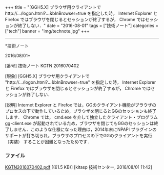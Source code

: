 ﻿+++
title = "[GGH5.X] ブラウザ用クライアントで http://.../logon.html?...&bInBrowser=true を指定した時， Internet Explorer と Firefox ではブラウザを閉じるとセッションが終了するが， Chrome ではセッションが終了しない．"
date = "2016-08-01"
tags = ["技術ノート"]
categories = ["tech"]
banner = "img/technote.jpg"
+++

-----------------------------------------------------------------------------------------------------------------------------

*技術ノート

2016/08/01*


[番号]
技術ノート KGTN 2016070402

[現象]
[GGH5.X] ブラウザ用クライアントで
"http://.../logon.html?...&bInBrowser=true" を指定した時， Internet
Explorer と Firefox ではブラウザを閉じるとセッションが終了するが，
Chrome ではセッションが終了しない．

[説明]
Internet Explorer と Firefox
では，GGのクライアント機能がブラウザのプロセスの下で動作しているため，ブラウザを閉じるとGGのセッションも終了します．
Chrome では， cmd.exe を介して独立したクライアント・プログラム
gg-client.exe
が起動されているため，ブラウザを閉じてもGGのセッションは終了しません．このような仕様になった理由は，2014年末にNPAPI
プラグインのサポートが打ち切られ，ブラウザのプロセスの下でGGのクライアントを実行
（実装） することが困難となったためです．


### ファイル





[KGTN2016070402.pdf](http://techreport.kitasp.net/attachments/download/2786/KGTN2016070402.pdf)
 [(61.5 KB)] [kitasp 技術センター, 2016/08/01
11:42]
